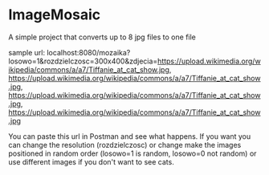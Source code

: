 # ImageMosaic
A simple project that converts up to 8 jpg files to one file

sample url: localhost:8080/mozaika?losowo=1&rozdzielczosc=300x400&zdjecia=https://upload.wikimedia.org/wikipedia/commons/a/a7/Tiffanie_at_cat_show.jpg, https://upload.wikimedia.org/wikipedia/commons/a/a7/Tiffanie_at_cat_show.jpg, https://upload.wikimedia.org/wikipedia/commons/a/a7/Tiffanie_at_cat_show.jpg, https://upload.wikimedia.org/wikipedia/commons/a/a7/Tiffanie_at_cat_show.jpg

You can paste this url in Postman and see what happens. If you want you can change the resolution (rozdzielczosc) or change make the images positioned in random order (losowo=1 is random, losowo=0 not random) or use different images if you don't want to see cats. 